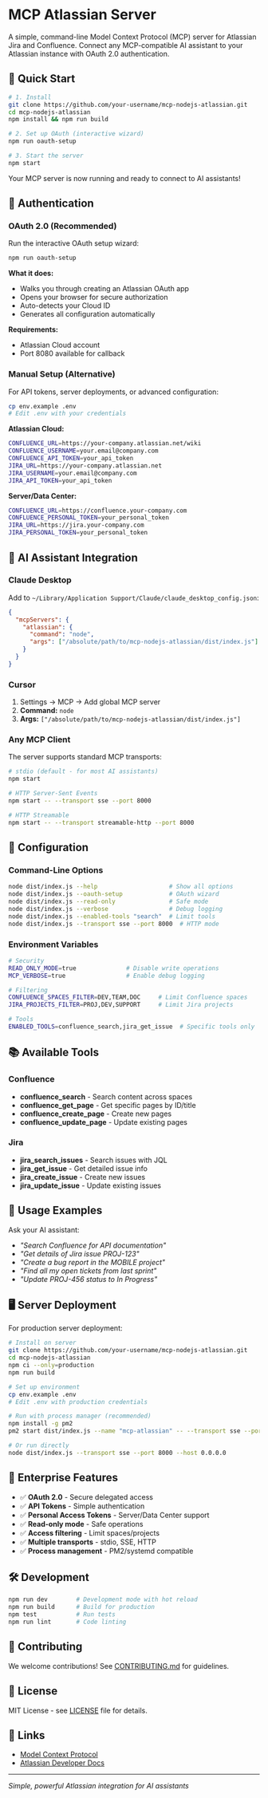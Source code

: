 # MCP Atlassian Server

A simple, command-line Model Context Protocol (MCP) server for Atlassian Jira and Confluence. Connect any MCP-compatible AI assistant to your Atlassian instance with OAuth 2.0 authentication.

## 🚀 Quick Start

```bash
# 1. Install
git clone https://github.com/your-username/mcp-nodejs-atlassian.git
cd mcp-nodejs-atlassian
npm install && npm run build

# 2. Set up OAuth (interactive wizard)
npm run oauth-setup

# 3. Start the server
npm start
```

Your MCP server is now running and ready to connect to AI assistants!

## 🔧 Authentication

### OAuth 2.0 (Recommended)

Run the interactive OAuth setup wizard:

```bash
npm run oauth-setup
```

**What it does:**
- Walks you through creating an Atlassian OAuth app
- Opens your browser for secure authorization  
- Auto-detects your Cloud ID
- Generates all configuration automatically

**Requirements:**
- Atlassian Cloud account
- Port 8080 available for callback

### Manual Setup (Alternative)

For API tokens, server deployments, or advanced configuration:

```bash
cp env.example .env
# Edit .env with your credentials
```

**Atlassian Cloud:**
```bash
CONFLUENCE_URL=https://your-company.atlassian.net/wiki
CONFLUENCE_USERNAME=your.email@company.com
CONFLUENCE_API_TOKEN=your_api_token
JIRA_URL=https://your-company.atlassian.net
JIRA_USERNAME=your.email@company.com
JIRA_API_TOKEN=your_api_token
```

**Server/Data Center:**
```bash
CONFLUENCE_URL=https://confluence.your-company.com
CONFLUENCE_PERSONAL_TOKEN=your_personal_token
JIRA_URL=https://jira.your-company.com
JIRA_PERSONAL_TOKEN=your_personal_token
```

## 🤖 AI Assistant Integration

### Claude Desktop

Add to `~/Library/Application Support/Claude/claude_desktop_config.json`:

```json
{
  "mcpServers": {
    "atlassian": {
      "command": "node",
      "args": ["/absolute/path/to/mcp-nodejs-atlassian/dist/index.js"]
    }
  }
}
```

### Cursor

1. Settings → MCP → Add global MCP server
2. **Command:** `node`
3. **Args:** `["/absolute/path/to/mcp-nodejs-atlassian/dist/index.js"]`

### Any MCP Client

The server supports standard MCP transports:

```bash
# stdio (default - for most AI assistants)
npm start

# HTTP Server-Sent Events
npm start -- --transport sse --port 8000

# HTTP Streamable
npm start -- --transport streamable-http --port 8000
```

## 🔧 Configuration

### Command-Line Options

```bash
node dist/index.js --help                    # Show all options
node dist/index.js --oauth-setup             # OAuth wizard
node dist/index.js --read-only               # Safe mode
node dist/index.js --verbose                 # Debug logging
node dist/index.js --enabled-tools "search"  # Limit tools
node dist/index.js --transport sse --port 8000  # HTTP mode
```

### Environment Variables

```bash
# Security
READ_ONLY_MODE=true              # Disable write operations
MCP_VERBOSE=true                 # Enable debug logging

# Filtering  
CONFLUENCE_SPACES_FILTER=DEV,TEAM,DOC     # Limit Confluence spaces
JIRA_PROJECTS_FILTER=PROJ,DEV,SUPPORT     # Limit Jira projects

# Tools
ENABLED_TOOLS=confluence_search,jira_get_issue  # Specific tools only
```

## 📚 Available Tools

### Confluence
- **confluence_search** - Search content across spaces
- **confluence_get_page** - Get specific pages by ID/title
- **confluence_create_page** - Create new pages
- **confluence_update_page** - Update existing pages

### Jira
- **jira_search_issues** - Search issues with JQL
- **jira_get_issue** - Get detailed issue info
- **jira_create_issue** - Create new issues
- **jira_update_issue** - Update existing issues

## 💬 Usage Examples

Ask your AI assistant:

- *"Search Confluence for API documentation"*
- *"Get details of Jira issue PROJ-123"*
- *"Create a bug report in the MOBILE project"*
- *"Find all my open tickets from last sprint"*
- *"Update PROJ-456 status to In Progress"*

## 🖥️ Server Deployment

For production server deployment:

```bash
# Install on server
git clone https://github.com/your-username/mcp-nodejs-atlassian.git
cd mcp-nodejs-atlassian
npm ci --only=production
npm run build

# Set up environment
cp env.example .env
# Edit .env with production credentials

# Run with process manager (recommended)
npm install -g pm2
pm2 start dist/index.js --name "mcp-atlassian" -- --transport sse --port 8000 --host 0.0.0.0

# Or run directly
node dist/index.js --transport sse --port 8000 --host 0.0.0.0
```

## 🏢 Enterprise Features

- ✅ **OAuth 2.0** - Secure delegated access
- ✅ **API Tokens** - Simple authentication
- ✅ **Personal Access Tokens** - Server/Data Center support
- ✅ **Read-only mode** - Safe operations
- ✅ **Access filtering** - Limit spaces/projects
- ✅ **Multiple transports** - stdio, SSE, HTTP
- ✅ **Process management** - PM2/systemd compatible

## 🛠️ Development

```bash
npm run dev        # Development mode with hot reload
npm run build      # Build for production
npm test           # Run tests
npm run lint       # Code linting
```

## 🤝 Contributing

We welcome contributions! See [CONTRIBUTING.md](CONTRIBUTING.md) for guidelines.

## 📄 License

MIT License - see [LICENSE](LICENSE) file for details.

## 🔗 Links

- [Model Context Protocol](https://modelcontextprotocol.io/introduction)
- [Atlassian Developer Docs](https://developer.atlassian.com/)

---

*Simple, powerful Atlassian integration for AI assistants*
